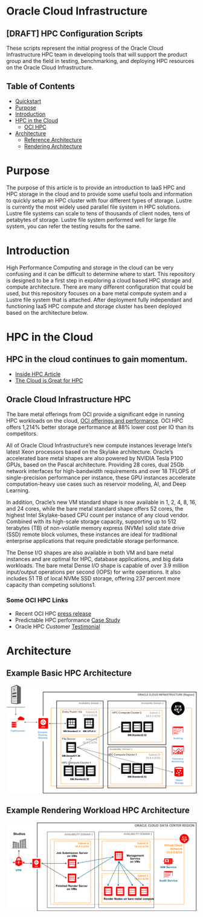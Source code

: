 # Oracle Cloud Infrastructure 
## [DRAFT] HPC Configuration Scripts ##
These scripts represent the initial progress of the Oracle Cloud Infrastructure HPC team in developing tools that will support the product group and the field in testing, benchmarking, and deploying HPC resources on the Oracle Cloud Infrastructure.

## Table of Contents
* [Quickstart](#quickstart)
* [Purpose](#purpose)
* [Introduction](#introduction)
* [HPC in the Cloud](#hpc-in-the-cloud)
  * [OCI HPC](#oracle-cloud-infrastructure-hpc)
* [Architecture](#architecture)
  * [Reference Architecture](#example-basic-hpc-architecture)
  * [Rendering Architecture](#example-rendering-workload-hpc-architecture)

# Purpose
The purpose of this article is to provide an introduction to IaaS HPC and HPC storage in the cloud and to provide some useful tools and information to quickly setup an HPC cluster with four different types of storage. Lustre is currently the most widely used parallel file system in HPC solutions. Lustre file systems can scale to tens of thousands of client nodes, tens of petabytes of storage. Lustre file system performed well for large file system, you can refer the testing results for the same.

# Introduction
High Performance Computing and storage in the cloud can be very confusing and it can be difficult to determine where to start. This repository is designed to be a first step in expoloring a cloud based HPC storage and compute architecture. There are many different configuration that could be used, but this repository focuses on a bare metal compute system and a Lustre file system that is attached. After deployment fully independant and functioning IaaS HPC compute and storage cluster has been deployed based on the architecture below.

# HPC in the Cloud
## HPC in the cloud continues to gain momentum.
- [Inside HPC Article](https://insidehpc.com/2017/03/long-rise-hpc-cloud/)
- [The Cloud is Great for HPC](https://www.theregister.co.uk/2017/06/16/the_cloud_is_great_for_hpc_discuss/)

## Oracle Cloud Infrastructure HPC
The bare metal offerings from OCI provide a significant edge in running HPC workloads on the cloud, [OCI offerings and performance](https://blogs.oracle.com/cloud-infrastructure/high-performance-computing-with-oracle-bare-metal-cloud-compute-service). OCI HPC offers 1,214% better storage performance at 88% lower cost per IO than its competitors.

All of Oracle Cloud Infrastructure’s new compute instances leverage Intel’s latest Xeon processors based on the Skylake architecture. Oracle’s accelerated bare metal shapes are also powered by NVIDIA Tesla P100 GPUs, based on the Pascal architecture. Providing 28 cores, dual 25Gb network interfaces for high-bandwidth requirements and over 18 TFLOPS of single-precision performance per instance, these GPU instances accelerate computation-heavy use cases such as reservoir modeling, AI, and Deep Learning.

In addition, Oracle’s new VM standard shape is now available in 1, 2, 4, 8, 16, and 24 cores, while the bare metal standard shape offers 52 cores, the highest Intel Skylake-based CPU count per instance of any cloud vendor. Combined with its high-scale storage capacity, supporting up to 512 terabytes (TB) of non-volatile memory express (NVMe) solid state drive (SSD) remote block volumes, these instances are ideal for traditional enterprise applications that require predictable storage performance.

The Dense I/O shapes are also available in both VM and bare metal instances and are optimal for HPC, database applications, and big data workloads. The bare metal Dense I/O shape is capable of over 3.9 million input/output operations per second (IOPS) for write operations. It also includes 51 TB of local NVMe SSD storage, offering 237 percent more capacity than competing solutions1.

### Some OCI HPC Links
- Recent OCI HPC [press release](https://www.oracle.com/corporate/pressrelease/oracle-infrastructure-delivers-ai-performance-value-11162017.html)
- Predictable HPC performance [Case Study](https://cloud.oracle.com/opc/paas/datasheets/Zenotech_customer_case_study_final.pdf)
- Oracle HPC Customer [Testimonial](https://video.oracle.com/detail/videos/most-recent/video/5670450923001/zenotech-finds-oci-simple-fast-and-scalable?autoStart=true)

		
# Architecture
## Example Basic HPC Architecture
![alt text](images/HPC_architecture1.png)

## Example Rendering Workload HPC Architecture
![alt text](images/HPC_architecture_rendering.png)

